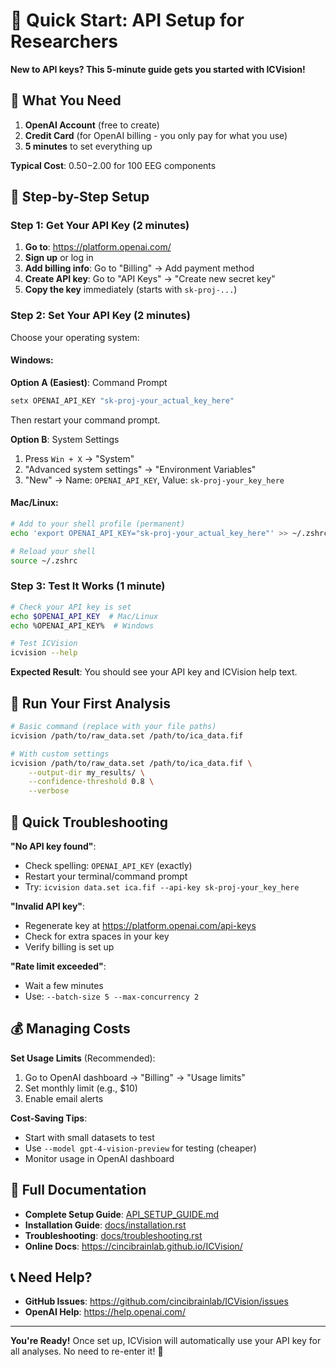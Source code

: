 # 🚀 Quick Start: API Setup for Researchers

**New to API keys? This 5-minute guide gets you started with ICVision!**

## 🎯 What You Need

1. **OpenAI Account** (free to create)
2. **Credit Card** (for OpenAI billing - you only pay for what you use)
3. **5 minutes** to set everything up

**Typical Cost**: $0.50-$2.00 for 100 EEG components

## 📝 Step-by-Step Setup

### Step 1: Get Your API Key (2 minutes)

1. **Go to**: https://platform.openai.com/
2. **Sign up** or log in
3. **Add billing info**: Go to "Billing" → Add payment method
4. **Create API key**: Go to "API Keys" → "Create new secret key"
5. **Copy the key** immediately (starts with `sk-proj-...`)

### Step 2: Set Your API Key (2 minutes)

Choose your operating system:

#### Windows:
**Option A (Easiest)**: Command Prompt
```cmd
setx OPENAI_API_KEY "sk-proj-your_actual_key_here"
```
Then restart your command prompt.

**Option B**: System Settings
1. Press `Win + X` → "System"
2. "Advanced system settings" → "Environment Variables"
3. "New" → Name: `OPENAI_API_KEY`, Value: `sk-proj-your_key_here`

#### Mac/Linux:
```bash
# Add to your shell profile (permanent)
echo 'export OPENAI_API_KEY="sk-proj-your_actual_key_here"' >> ~/.zshrc

# Reload your shell
source ~/.zshrc
```

### Step 3: Test It Works (1 minute)

```bash
# Check your API key is set
echo $OPENAI_API_KEY  # Mac/Linux
echo %OPENAI_API_KEY%  # Windows

# Test ICVision
icvision --help
```

**Expected Result**: You should see your API key and ICVision help text.

## 🧪 Run Your First Analysis

```bash
# Basic command (replace with your file paths)
icvision /path/to/raw_data.set /path/to/ica_data.fif

# With custom settings
icvision /path/to/raw_data.set /path/to/ica_data.fif \
    --output-dir my_results/ \
    --confidence-threshold 0.8 \
    --verbose
```

## 🚨 Quick Troubleshooting

**"No API key found"**:
- Check spelling: `OPENAI_API_KEY` (exactly)
- Restart your terminal/command prompt
- Try: `icvision data.set ica.fif --api-key sk-proj-your_key_here`

**"Invalid API key"**:
- Regenerate key at https://platform.openai.com/api-keys
- Check for extra spaces in your key
- Verify billing is set up

**"Rate limit exceeded"**:
- Wait a few minutes
- Use: `--batch-size 5 --max-concurrency 2`

## 💰 Managing Costs

**Set Usage Limits** (Recommended):
1. Go to OpenAI dashboard → "Billing" → "Usage limits"
2. Set monthly limit (e.g., $10)
3. Enable email alerts

**Cost-Saving Tips**:
- Start with small datasets to test
- Use `--model gpt-4-vision-preview` for testing (cheaper)
- Monitor usage in OpenAI dashboard

## 🔗 Full Documentation

- **Complete Setup Guide**: [API_SETUP_GUIDE.md](API_SETUP_GUIDE.md)
- **Installation Guide**: [docs/installation.rst](docs/installation.rst)
- **Troubleshooting**: [docs/troubleshooting.rst](docs/troubleshooting.rst)
- **Online Docs**: https://cincibrainlab.github.io/ICVision/

## 📞 Need Help?

- **GitHub Issues**: https://github.com/cincibrainlab/ICVision/issues
- **OpenAI Help**: https://help.openai.com/

---

**You're Ready!** Once set up, ICVision will automatically use your API key for all analyses. No need to re-enter it! 🎉

